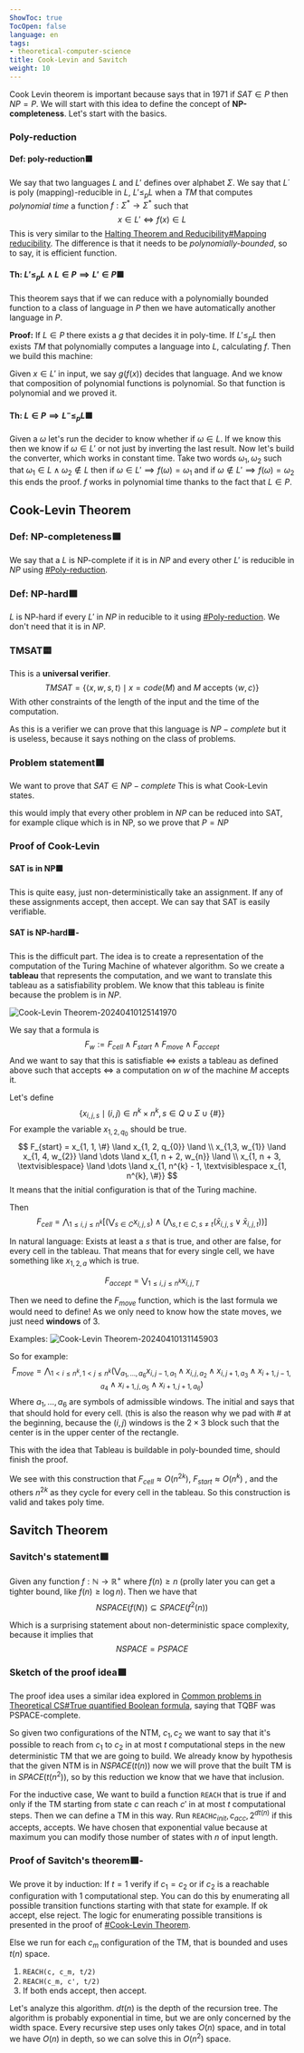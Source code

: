 ```yaml
---
ShowToc: true
TocOpen: false
language: en
tags:
- theoretical-computer-science
title: Cook-Levin and Savitch
weight: 10
---
```


Cook Levin theorem is important because says that in 1971 if $SAT \in P$ then $NP = P$. We will start with this idea to define the concept of **NP-completeness**. Let's start with the basics.

###  Poly-reduction

#### Def: poly-reduction🟩

We say that two languages $L$ and $L'$ defines over alphabet $\Sigma$. We say that $L´$ is poly (mapping)-reducible in $L$, $L' \leq_{p} L$ when a $TM$ that computes *polynomial time* a function $f: \Sigma^{*} \to \Sigma^{*}$  such that
$$
x \in L' \iff f(x) \in L
$$
This is very similar to the [Halting Theorem and Reducibility#Mapping reducibility](./halting-theorem-and-reducibility#mapping-reducibility).
The difference is that it needs to be *polynomially-bounded*, so to say, it is efficient function.

#### Th: $L' \leq_{p} L \land L \in P \implies L' \in P$🟩
This theorem says that if we can reduce with a polynomially bounded function to a class of language in $P$ then we have automatically another language in $P$.

**Proof:**
If $L \in P$ there exists a  $g$ that decides it in poly-time. If $L' \leq _p L$ then exists $TM$ that polynomially computes a language into $L$, calculating $f$. Then we build this machine:

Given $x \in L'$ in input, we say $g(f(x))$ decides that language. And we know that composition of polynomial functions is polynomial. So that function is polynomial and we proved it.


#### Th: $L \in P \implies L^{-} \leq_{p} L$🟩

Given a $\omega$ let's run the decider to know whether if $\omega \in L$. If we know this then we know if $\omega \in L'$ or not just by inverting the last result.
Now let's build the converter, which works in constant time. Take two words $\omega_{1}, \omega_{2}$ such that $\omega_{1} \in L \land \omega_{2} \not \in L$ then if $\omega \in L' \implies f(\omega) = \omega_{1}$ and if $\omega \not \in L' \implies f(\omega) = \omega_{2}$ this ends the proof.
$f$ works in polynomial time thanks to the fact that $L \in P$.

## Cook-Levin Theorem

### Def: NP-completeness🟩
We say that a $L$ is NP-complete if it is in $NP$ and every other $L'$ is reducible in $NP$ using [#Poly-reduction](#poly-reduction).

### Def: NP-hard🟩
$L$ is NP-hard if every $L'$ in $NP$ in reducible to it using [#Poly-reduction](#poly-reduction). We don't need that it is in $NP$.

### TMSAT🟨

This is a **universal verifier**.
$$
TMSAT = \left\{  \langle x, w, s,t \rangle  \mid x = code(M) \text{ and } M \text{ accepts } \langle w, c \rangle  \right\} 
$$
With other constraints of the length of the input and the time of the computation.

As this is a verifier we can prove that this language is $NP-complete$ but it is useless, because it says nothing on the class of problems.


### Problem statement🟩
We want to prove that $SAT \in NP-complete$ This is what Cook-Levin states.

this would imply that every other problem in $NP$ can be reduced into SAT, for example clique which is in NP, so we prove that $P = NP$


### Proof of Cook-Levin

#### SAT is in NP🟩
This is quite easy, just non-deterministically take an assignment. If any of these assignments accept, then accept.
We can say that SAT is easily verifiable.

#### SAT is NP-hard🟨-

This is the difficult part.
The idea is to create a representation of the computation of the Turing Machine of whatever algorithm. So we create a **tableau** that represents the computation, and we want to translate this tableau as a satisfiability problem. We know that this tableau is finite because the problem is in $NP$.

![Cook-Levin Theorem-20240410125141970](./static/images/cook-levin-theorem-20240410125141970.png)

We say that a formula is
$$
F_{w} := F_{cell} \land F_{start} \land F_{move} \land F_{accept}
$$
And we want to say that this is satisfiable $\iff$ exists a tableau as defined above such that accepts $\iff$ a computation on $w$ of the machine $M$ accepts it.

Let's define
$$
\left\{ x _{i, j, s} \mid (i, j) \in n^{k} \times n^{k} ,s \in Q \cup \Sigma \cup \left\{ \# \right\}  \right\} 
$$
For example the variable $x_{1, 2, q_{0}}$ should be true.
$$
F_{start} = x_{1, 1, \#} \land x_{1, 2, q_{0}} \land \\
x_{1,3, w_{1}} \land x_{1, 4, w_{2}} \land \dots \land x_{1, n + 2, w_{n}} \land \\
x_{1, n + 3, \textvisiblespace} \land \dots \land x_{1, n^{k} - 1, \textvisiblespace x_{1, n^{k}, \#}}
$$
It means that the initial configuration is that of the Turing machine.

Then 
$$
F_{cell} = \bigwedge_{1 \leq i, j \leq n ^{k}} \left[ (\bigvee_{s \in C} x_{i, j , s}) \land (\bigwedge_{s, t \in C, s\neq t} (\bar{x}_{i, j, s} \lor \bar{x}_{i,j,t})) \right] 
$$

In natural language:
Exists at least a $s$ that is true, and other are false, for every cell in the tableau. That means that for every single cell, we have something like $x_{1, 2, a}$ which is true.


$$
F_{accept} = \bigvee_{1 \leq i, j \leq n^{k}} x_{i,j, T}
$$

Then we need to define the $F_{move}$ function, which is the last formula we would need to define!
As we only need to know how the state moves, we just need **windows** of 3.

Examples:
![Cook-Levin Theorem-20240410131145903](./static/images/cook-levin-theorem-20240410131145903.png)

So for example:
$$
F_{move} = \bigwedge_{1 <i\leq n^{k}, 1 < j \leq n^{k}} \left( \bigvee_{a_{1},\dots, a_{6}} x_{i,j-1,a_{1}} \land x_{i,j, a_{2}} \land x_{i, j + 1, a_{3}} \land x_{i+1, j-1, a_{4}} \land x_{i+1, j , a_{5}} \land x_{i+1, j+ 1, a_{6}}\right) 
$$
Where $a_{1}, \dots, a_{6}$ are symbols of admissible windows.
The initial and says that that should hold for every cell. (this is also the reason why we pad with $\#$ at the beginning, because the $(i, j)$ windows is the $2\times{3}$  block such that the center is in the upper center of the rectangle.

This with the idea that Tableau is buildable in poly-bounded time, should finish the proof.

We see with this construction that
$F_{cell} \approx O(n^{2k})$, $F_{start} \approx O(n^{k})$ , and the others $n^{2k}$ as they cycle for every cell in the tableau. So this construction is valid and takes poly time.

## Savitch Theorem

### Savitch's statement🟩
Given any function $f : \mathbb{N} \to \mathbb{R}^{+}$ where $f(n) \geq n$ (prolly later you can get a tighter bound, like $f(n) \geq \log n$).
Then we have that
$$
NSPACE(f(N)) \subseteq SPACE(f^{2}(n))
$$

Which is a surprising statement about non-deterministic space complexity, because it implies that
$$
NSPACE = PSPACE
$$

### Sketch of the proof idea🟩
The proof idea uses a similar idea explored in [Common problems in Theoretical CS#True quantified Boolean formula](./common-problems-in-theoretical-cs#true-quantified-boolean-formula), saying that TQBF was PSPACE-complete.

So given two configurations of the NTM, $c_{1}, c_{2}$ we want to say that it's possible to reach from $c_{1}$ to $c_{2}$ in at most $t$ computational steps in the new deterministic TM that we are going to build.
We already know by hypothesis that the given NTM is in $NSPACE(t(n))$ now we will prove that the built TM is in $SPACE(t(n^{2}))$, so by this reduction we know that we have that inclusion.

For the inductive case, We want to build a function `REACH` that is true if and only if the TM starting from state $c$ can reach $c'$ in at most $t$ computational steps.
Then we can define a TM in this way.
Run `REACH`$c_{init}, c_{acc}, 2^{dt(n)}$ if this accepts, accepts. We have chosen that exponential value because at maximum you can modify those number of states with $n$ of input length.

### Proof of Savitch's theorem🟩-
We prove it by induction:
If $t=1$ verify if $c_{1} = c_{2}$ or if $c_{2}$ is a reachable configuration with $1$ computational step. You can do this by enumerating all possible transition functions starting with that state for example. If ok accept, else reject.
The logic for enumerating possible transitions is presented in the proof of [#Cook-Levin Theorem](#cook-levin-theorem).

Else we run for each $c_{m}$ configuration of the TM, that is bounded and uses $t(n)$ space.
1. `REACH(c, c_m, t/2)`
2. `REACH(c_m, c', t/2)`
3. If both ends accept, then accept.

Let's analyze this algorithm. $dt(n)$ is the depth of the recursion tree. The algorithm is probably exponential in time, but we are only concerned by the width space.
Every recursive step uses only takes $O(n)$ space, and in total we have $O(n)$ in depth, so we can solve this in $O(n^{2})$ space.
